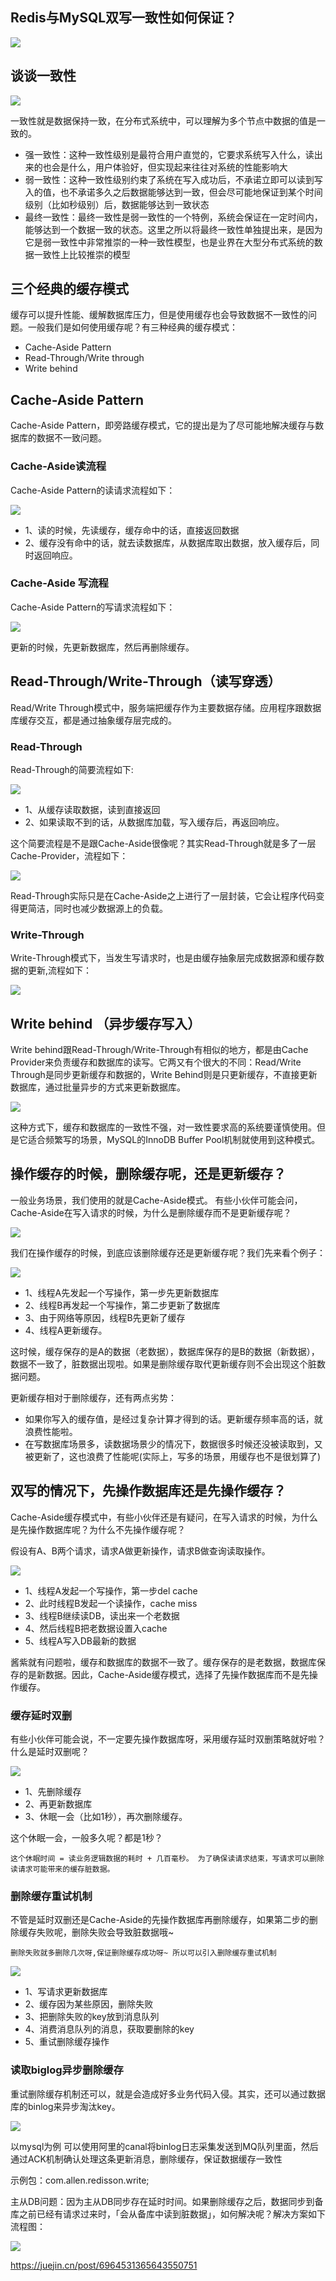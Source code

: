 ## Redis与MySQL双写一致性如何保证？
![](https://p3-juejin.byteimg.com/tos-cn-i-k3u1fbpfcp/47e06ce80e7743028b8e79fb6cc35b0f~tplv-k3u1fbpfcp-zoom-1.image)

## 谈谈一致性
![](https://p3-juejin.byteimg.com/tos-cn-i-k3u1fbpfcp/b1353d15b66d43eab2cf8fd9aceb61d9~tplv-k3u1fbpfcp-zoom-1.image)

一致性就是数据保持一致，在分布式系统中，可以理解为多个节点中数据的值是一致的。

* 强一致性：这种一致性级别是最符合用户直觉的，它要求系统写入什么，读出来的也会是什么，用户体验好，但实现起来往往对系统的性能影响大
* 弱一致性：这种一致性级别约束了系统在写入成功后，不承诺立即可以读到写入的值，也不承诺多久之后数据能够达到一致，但会尽可能地保证到某个时间级别（比如秒级别）后，数据能够达到一致状态
* 最终一致性：最终一致性是弱一致性的一个特例，系统会保证在一定时间内，能够达到一个数据一致的状态。这里之所以将最终一致性单独提出来，是因为它是弱一致性中非常推崇的一种一致性模型，也是业界在大型分布式系统的数据一致性上比较推崇的模型

## 三个经典的缓存模式
缓存可以提升性能、缓解数据库压力，但是使用缓存也会导致数据不一致性的问题。一般我们是如何使用缓存呢？有三种经典的缓存模式：

* Cache-Aside Pattern
* Read-Through/Write through
* Write behind

## Cache-Aside Pattern
Cache-Aside Pattern，即旁路缓存模式，它的提出是为了尽可能地解决缓存与数据库的数据不一致问题。

### Cache-Aside读流程

Cache-Aside Pattern的读请求流程如下：

![](https://p3-juejin.byteimg.com/tos-cn-i-k3u1fbpfcp/16e4b4c301cc44a09b3fe1938d9c6d89~tplv-k3u1fbpfcp-zoom-1.image)

* 1、读的时候，先读缓存，缓存命中的话，直接返回数据
* 2、缓存没有命中的话，就去读数据库，从数据库取出数据，放入缓存后，同时返回响应。

### Cache-Aside 写流程
Cache-Aside Pattern的写请求流程如下：

![](https://p3-juejin.byteimg.com/tos-cn-i-k3u1fbpfcp/b98a1c0f93cf442db57ac56b5b26c393~tplv-k3u1fbpfcp-zoom-1.image)

更新的时候，先更新数据库，然后再删除缓存。

## Read-Through/Write-Through（读写穿透）
Read/Write Through模式中，服务端把缓存作为主要数据存储。应用程序跟数据库缓存交互，都是通过抽象缓存层完成的。

### Read-Through
Read-Through的简要流程如下:

![](https://p3-juejin.byteimg.com/tos-cn-i-k3u1fbpfcp/6eca809755b242119757201af531b3e2~tplv-k3u1fbpfcp-zoom-1.image)

* 1、从缓存读取数据，读到直接返回 
* 2、如果读取不到的话，从数据库加载，写入缓存后，再返回响应。

这个简要流程是不是跟Cache-Aside很像呢？其实Read-Through就是多了一层Cache-Provider，流程如下：

![](https://p3-juejin.byteimg.com/tos-cn-i-k3u1fbpfcp/60d3de199b5f41daa0ad464596fd404d~tplv-k3u1fbpfcp-zoom-1.image)

Read-Through实际只是在Cache-Aside之上进行了一层封装，它会让程序代码变得更简洁，同时也减少数据源上的负载。

### Write-Through
Write-Through模式下，当发生写请求时，也是由缓存抽象层完成数据源和缓存数据的更新,流程如下：

![](https://p3-juejin.byteimg.com/tos-cn-i-k3u1fbpfcp/bb1eaafc6ab14ca98fe603fad1fb7fc5~tplv-k3u1fbpfcp-zoom-1.image)

## Write behind （异步缓存写入）
Write behind跟Read-Through/Write-Through有相似的地方，都是由Cache Provider来负责缓存和数据库的读写。它两又有个很大的不同：Read/Write Through是同步更新缓存和数据的，Write Behind则是只更新缓存，不直接更新数据库，通过批量异步的方式来更新数据库。

![](https://p6-juejin.byteimg.com/tos-cn-i-k3u1fbpfcp/81197a8c7a164b0b9a76b8380ae29a4b~tplv-k3u1fbpfcp-watermark.image)

这种方式下，缓存和数据库的一致性不强，对一致性要求高的系统要谨慎使用。但是它适合频繁写的场景，MySQL的InnoDB Buffer Pool机制就使用到这种模式。

## 操作缓存的时候，删除缓存呢，还是更新缓存？
一般业务场景，我们使用的就是Cache-Aside模式。 有些小伙伴可能会问， Cache-Aside在写入请求的时候，为什么是删除缓存而不是更新缓存呢？

![](https://p3-juejin.byteimg.com/tos-cn-i-k3u1fbpfcp/75b7c68482364471a922b713b35128f6~tplv-k3u1fbpfcp-watermark.image)

我们在操作缓存的时候，到底应该删除缓存还是更新缓存呢？我们先来看个例子：

![](https://p3-juejin.byteimg.com/tos-cn-i-k3u1fbpfcp/fbc52abea19746dd8db070253f3a4609~tplv-k3u1fbpfcp-zoom-1.image)

* 1、线程A先发起一个写操作，第一步先更新数据库
* 2、线程B再发起一个写操作，第二步更新了数据库
* 3、由于网络等原因，线程B先更新了缓存
* 4、线程A更新缓存。

这时候，缓存保存的是A的数据（老数据），数据库保存的是B的数据（新数据），数据不一致了，脏数据出现啦。如果是删除缓存取代更新缓存则不会出现这个脏数据问题。

更新缓存相对于删除缓存，还有两点劣势：

* 如果你写入的缓存值，是经过复杂计算才得到的话。更新缓存频率高的话，就浪费性能啦。
* 在写数据库场景多，读数据场景少的情况下，数据很多时候还没被读取到，又被更新了，这也浪费了性能呢(实际上，写多的场景，用缓存也不是很划算了)

## 双写的情况下，先操作数据库还是先操作缓存？
Cache-Aside缓存模式中，有些小伙伴还是有疑问，在写入请求的时候，为什么是先操作数据库呢？为什么不先操作缓存呢？

假设有A、B两个请求，请求A做更新操作，请求B做查询读取操作。

![](https://p3-juejin.byteimg.com/tos-cn-i-k3u1fbpfcp/a30ff3d1b8374d1b8508200566b4e1c6~tplv-k3u1fbpfcp-watermark.image)

* 1、线程A发起一个写操作，第一步del cache
* 2、此时线程B发起一个读操作，cache miss
* 3、线程B继续读DB，读出来一个老数据
* 4、然后线程B把老数据设置入cache
* 5、线程A写入DB最新的数据

酱紫就有问题啦，缓存和数据库的数据不一致了。缓存保存的是老数据，数据库保存的是新数据。因此，Cache-Aside缓存模式，选择了先操作数据库而不是先操作缓存。

### 缓存延时双删
有些小伙伴可能会说，不一定要先操作数据库呀，采用缓存延时双删策略就好啦？什么是延时双删呢？

![](https://p6-juejin.byteimg.com/tos-cn-i-k3u1fbpfcp/dc942a69d367464d9e778faf635f6448~tplv-k3u1fbpfcp-watermark.image)

* 1、先删除缓存
* 2、再更新数据库
* 3、休眠一会（比如1秒），再次删除缓存。

这个休眠一会，一般多久呢？都是1秒？

    这个休眠时间 = 读业务逻辑数据的耗时 + 几百毫秒。 为了确保读请求结束，写请求可以删除读请求可能带来的缓存脏数据。

### 删除缓存重试机制
不管是延时双删还是Cache-Aside的先操作数据库再删除缓存，如果第二步的删除缓存失败呢，删除失败会导致脏数据哦~

    删除失败就多删除几次呀,保证删除缓存成功呀~ 所以可以引入删除缓存重试机制

![](https://p1-juejin.byteimg.com/tos-cn-i-k3u1fbpfcp/85ce00ef5ad54984a0bbe183bd00b75e~tplv-k3u1fbpfcp-watermark.image)

* 1、写请求更新数据库
* 2、缓存因为某些原因，删除失败
* 3、把删除失败的key放到消息队列
* 4、消费消息队列的消息，获取要删除的key
* 5、重试删除缓存操作

### 读取biglog异步删除缓存
重试删除缓存机制还可以，就是会造成好多业务代码入侵。其实，还可以通过数据库的binlog来异步淘汰key。

![](https://p6-juejin.byteimg.com/tos-cn-i-k3u1fbpfcp/f94c4fb98d2f47948f522ddc3d3a10a5~tplv-k3u1fbpfcp-watermark.image)

以mysql为例 可以使用阿里的canal将binlog日志采集发送到MQ队列里面，然后通过ACK机制确认处理这条更新消息，删除缓存，保证数据缓存一致性

示例包：com.allen.redisson.write;

主从DB问题：因为主从DB同步存在延时时间。如果删除缓存之后，数据同步到备库之前已经有请求过来时，「会从备库中读到脏数据」，如何解决呢？解决方案如下流程图：

![](https://mmbiz.qpic.cn/mmbiz_png/sMmr4XOCBzEPicnI37qDPmDNWTuv1yDBKDRiaPhhg7TqJCaEfzJWew7c8jVuZJzJ5OzHRx4ko8EibbRqjGTlph5eg/640?wx_fmt=png&tp=webp&wxfrom=5&wx_lazy=1&wx_co=1)

https://juejin.cn/post/6964531365643550751






  
